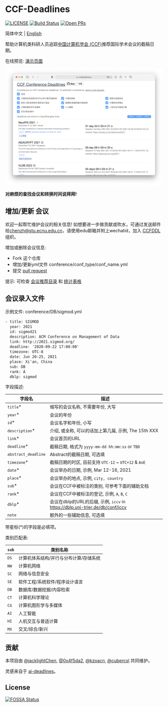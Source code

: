# CCF-Deadlines
[![LICENSE](https://img.shields.io/github/license/ccfddl/ccf-deadlines)](https://github.com/ccfddl/ccf-deadlines/blob/main/LICENSE)
[![Build Status](https://img.shields.io/github/workflow/status/ccfddl/ccf-deadlines/Deploy)](https://github.com/ccfddl/ccf-deadlines/commits/main)
[![Open PRs](https://img.shields.io/github/issues-pr/ccfddl/ccf-deadlines)](https://github.com/ccfddl/ccf-deadlines/pulls)

简体中文 | [English](./README.md)

帮助计算机类科研人员追踪[中国计算机学会 (CCF)](https://www.ccf.org.cn/)推荐国际学术会议的截稿日期。

在线预览: [演示页面](https://ccfddl.github.io/)

[![](.readme_assets/screenshot.png)]()

**对麻烦的查找会议和转换时间说拜拜!**

## 增加/更新 会议
欢迎一起帮忙维护会议的相关信息! 如想要进一步做贡献或吹水，可通过发送邮件给[chenzh@stu.ecnu.edu.cn](chenzh@stu.ecnu.edu.cn)，请使用edu邮箱并附上wechatid，加入 [CCFDDL](https://github.com/ccfddl) 组织。

增加或删除会议信息:
- Fork 这个仓库
- 增加/更新yml文件 conference/conf_type/conf_name.yml
- 提交 [pull request](https://github.com/ccfddl/ccf-deadlines/pulls)

提示: 可检查 [会议推荐目录](.readme_assets/ccf_recommended.pdf) 和 [统计表格](https://docs.qq.com/sheet/DR3F1Tm1jcnlzVFJ2)
## 会议录入文件
示例文件: conference/DB/sigmod.yml

```
- title: SIGMOD
  year: 2021
  id: sigmod21
  description: ACM Conference on Management of Data
  link: http://2021.sigmod.org/
  deadline: '2020-09-22 17:00:00'
  timezone: UTC-8
  date: Jun 20-25, 2021
  place: Xi'an, China
  sub: DB
  rank: A
  dblp: sigmod
```
字段描述:

| 字段名         | 描述                                                                                                           |
| ------------------- | --------------------------------------------------------------------------------------------------------------------- |
| `title`\*           | 缩写的会议名称, 不需要年份, 大写                                                                             |
| `year`\*            | 会议的年份                                                                                      |
| `id`\*              | 会议名字和年份, 小写                                                                                          |
| `description`\*     | 介绍, 或全称, 可以的话加上第几届, 示例, The 15th XXX                                                                                           |
| `link`\*            | 会议首页的URL                                                                                       |
| `deadline`\*        | 截稿日期, 格式为 `yyyy-mm-dd hh:mm:ss` or `TBD`                                                                     |
| `abstract_deadline` | Abstract的截稿日期, 可选填                                                                                   |
| `timezone`\*        | 截稿日期的时区, 目前支持 `UTC-12` ~ `UTC+12` & `AoE`                                                        |
| `date`\*            | 会议举办的日期, 示例, Mar 12-16, 2021                                                                                     |
| `place`\*           | 会议举办的地点, 示例, `city, country`                                                                                    |
| `sub`\*             | 会议在CCF中被标注的类别, 可参考下面的辅助文档 |
| `rank`\*            | 会议在CCF中被标注的登记, 示例, `A`, `B`, `C`              |
| `dblp`\*            | 会议在dblp的URL的后缀, 示例, `iccv` in https://dblp.uni-trier.de/db/conf/iccv               |
| `note`              | 额外的一些辅助信息, 可选填                                                                                     |

带星标(*)的字段是必填项。

类别匹配表:

| `sub` | 类别名称 |
| ----------- | --------------------------------------------------------- |
| `DS`        | 计算机体系结构/并行与分布计算/存储系统                    |
| `NW`        | 计算机网络                                                |
| `SC`        | 网络与信息安全                                            |
| `SE`        | 软件工程/系统软件/程序设计语言                            |
| `DB`        | 数据库/数据挖掘/内容检索                                  |
| `CT`        | 计算机科学理论                                            |
| `CG`        | 计算机图形学与多媒体                                      |
| `AI`        | 人工智能                                                  |
| `HI`        | 人机交互与普适计算                                        |
| `MX`       | 交叉/综合/新兴                                            |

## 贡献
本项目由 [@jacklightChen](https://github.com/jacklightChen), [@0x4f5da2](https://github.com/0x4f5da2), [@kzoacn](https://github.com/kzoacn), [@cubercsl](https://github.com/cubercsl) 共同维护。

灵感来自于 [ai-deadlines](https://aideadlin.es/)。

## License
[![FOSSA Status](https://app.fossa.com/api/projects/git%2Bgithub.com%2Fccfddl%2Fccf-deadlines.svg?type=large)](https://app.fossa.com/projects/git%2Bgithub.com%2Fccfddl%2Fccf-deadlines?ref=badge_large)
